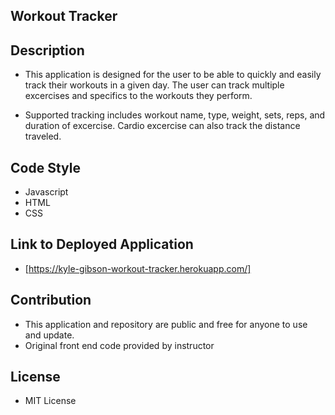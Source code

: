 ## Workout Tracker

## Description
- This application is designed for the user to be able to 
quickly and easily track their workouts in a given day. The
user can track multiple excercises and specifics to the 
workouts they perform. 

- Supported tracking includes workout name, type, weight, sets,
reps, and duration of excercise. Cardio excercise can also track
the distance traveled. 

## Code Style
- Javascript
- HTML
- CSS

## Link to Deployed Application
- [https://kyle-gibson-workout-tracker.herokuapp.com/]

## Contribution
- This application and repository are public and free for 
anyone to use and update. 
- Original front end code provided by instructor

## License
- MIT License 